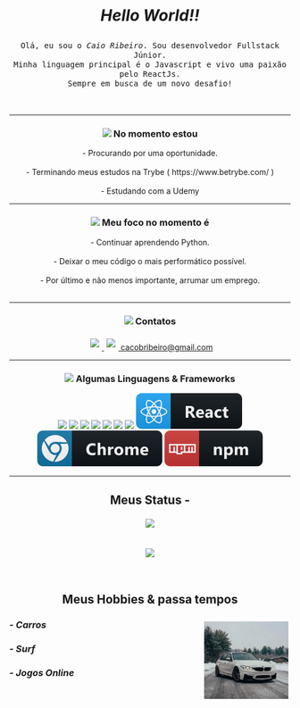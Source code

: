 # <p align="center" ><em>Hello World!!</em></p>

<p align="center" >
  <samp>
    Olá, eu sou o <em>Caio Ribeiro</em>. Sou desenvolvedor Fullstack Júnior. 
  <br/> Minha linguagem principal é o Javascript e vivo uma paixão pelo ReactJs.  
    <br/> Sempre em busca de um novo desafio!
      <br/>
  </samp>
  <br/>
  <br/>
</p>

---

### <p align="center" > <img src="https://raw.githubusercontent.com/alexnaiman/alexnaiman/master/resources/PusheenCompute.gif" width="70px" /> No momento estou </p>

<p align="center" >
- Procurando por uma oportunidade.
<br/>
<br/>
- Terminando meus estudos na Trybe ( https://www.betrybe.com/ )
<br/>
<br/>
- Estudando com a Udemy
</p>

---

### <p align="center" > <img src="https://raw.githubusercontent.com/alexnaiman/alexnaiman/master/resources/Confused_Dog.gif" height="50px" /> Meu foco no momento é </p>

<p align="center" >
- Continuar aprendendo Python.
<br/>
<br/>
- Deixar o meu código o mais performático possível.
<br/>
<br/>
- Por último e não menos importante, arrumar um emprego.
<br/>
<br/>
</p>

---

### <p align="center" > <img src="https://raw.githubusercontent.com/alexnaiman/alexnaiman/master/resources/bongocat.gif" width="50px" /> Contatos </p>

<p align="center">
  <a href="https://www.linkedin.com/in/cacobribeiro/">
    <img src="https://raw.githubusercontent.com/alexnaiman/alexnaiman/master/resources/linkedin.webp" height="35px" style="margin: 5px;" />
  </a>
  <a href="mailto:cacobribeiro@gmail.com">
    <img src="https://raw.githubusercontent.com/alexnaiman/alexnaiman/master/resources/gmail.png" height="30px" style="margin: 5px;" />
    cacobribeiro@gmail.com
  </a>
</p>

---

### <p align="center" > <img src="https://raw.githubusercontent.com/alexnaiman/alexnaiman/master/resources/pickaxe.png" width="40px" /> Algumas Linguagens & Frameworks </p>

<p align="center">
    <img src="https://raw.githubusercontent.com/alexnaiman/alexnaiman/master/resources/dev/bash.svg" height="35px" style="vertical-align:top margin:6px 4px" />
    <img src="https://raw.githubusercontent.com/alexnaiman/alexnaiman/master/resources/dev/css3.svg" height="35px" style="vertical-align:top margin:6px 4px" />
    <img src="https://raw.githubusercontent.com/alexnaiman/alexnaiman/master/resources/dev/html.svg" height="35px" style="vertical-align:top margin:6px 4px" />
    <img src="https://raw.githubusercontent.com/alexnaiman/alexnaiman/master/resources/dev/js.svg" height="35px" style="vertical-align:top margin:6px 4px" />
    <img src="https://raw.githubusercontent.com/alexnaiman/alexnaiman/master/resources/dev/nodejs.svg" height="35px" style="vertical-align:top margin:6px 4px" />
    <img src="https://raw.githubusercontent.com/alexnaiman/alexnaiman/master/resources/dev/python.svg" height="35px" style="vertical-align:top margin:6px 4px" />
    <img src="https://raw.githubusercontent.com/alexnaiman/alexnaiman/master/resources/dev/visualstudio_code.svg" height="35px" style="vertical-align:top margin:6px 4px"/>
    <img src="https://raw.githubusercontent.com/8bithemant/8bithemant/master/svg/dev/frameworks/react.svg" alt="Twitter" style="vertical-align:top margin:6px 4px">
    <img src="https://raw.githubusercontent.com/8bithemant/8bithemant/master/svg/dev/misc/chrome.svg" alt="Twitter" style="vertical-align:top margin:6px 4px">
    <img src="https://raw.githubusercontent.com/8bithemant/8bithemant/master/svg/dev/services/npm.svg" alt="Twitter" style="vertical-align:top margin:6px 4px">

</p>

---

## <p align="center" > Meus Status - </p>

<p align="center">
<img src="https://github-readme-stats.vercel.app/api?username=cacobribeiro&theme=synthwave&show_icons=true" />
<br/>
<br/>
<br/>

<img  float="right" src="https://github-readme-stats.vercel.app/api/top-langs/?username=cacobribeiro&theme=tokyonight&show_icons=true" />

</p>
<br/>

## <p align="center" > Meus Hobbies & passa tempos </p>

<img src="bmwM3.png" align="right"  width="30%" style="margin:6px 4px"/>

### - <em>Carros</em>

### - <em>Surf</em>

### - <em>Jogos Online</em>
